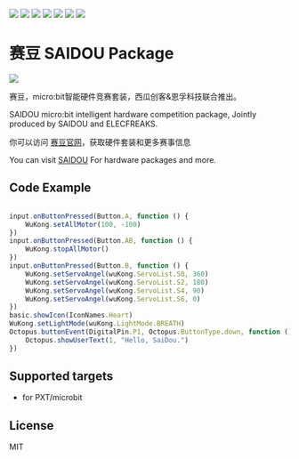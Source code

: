 ![](https://img.shields.io/badge/Plantfrom-Micro%3Abit-red) ![](https://img.shields.io/travis/com/elecfreaks/pxt-SAIDOU) ![](https://img.shields.io/github/v/release/elecfreaks/pxt-SAIDOU) ![](https://img.shields.io/github/last-commit/elecfreaks/pxt-SAIDOU) ![](https://img.shields.io/github/languages/top/elecfreaks/pxt-SAIDOU) ![](https://img.shields.io/github/issues/elecfreaks/pxt-SAIDOU) ![](https://img.shields.io/github/license/elecfreaks/pxt-SAIDOU) 

# 赛豆 SAIDOU Package

![](/SAIDOU.png/)

赛豆，micro:bit智能硬件竞赛套装，西瓜创客&恩孚科技联合推出。

SAIDOU micro:bit intelligent hardware competition package, Jointly produced by SAIDOU and ELECFREAKS.

你可以访问 [赛豆官网](https://www.saidou42.com)，获取硬件套装和更多赛事信息

You can visit [SAIDOU](https://www.saidou42.com) For hardware packages and more.

## Code Example
```JavaScript

input.onButtonPressed(Button.A, function () {
    WuKong.setAllMotor(100, -100)
})
input.onButtonPressed(Button.AB, function () {
    WuKong.stopAllMotor()
})
input.onButtonPressed(Button.B, function () {
    WuKong.setServoAngel(wuKong.ServoList.S0, 360)
    WuKong.setServoAngel(wuKong.ServoList.S2, 180)
    WuKong.setServoAngel(wuKong.ServoList.S4, 90)
    WuKong.setServoAngel(wuKong.ServoList.S6, 0)
})
basic.showIcon(IconNames.Heart)
WuKong.setLightMode(wuKong.LightMode.BREATH)
Octopus.buttonEvent(DigitalPin.P1, Octopus.ButtonType.down, function () {
    Octopus.showUserText(1, "Hello, SaiDou.")
})

```
## Supported targets

* for PXT/microbit

## License
MIT

